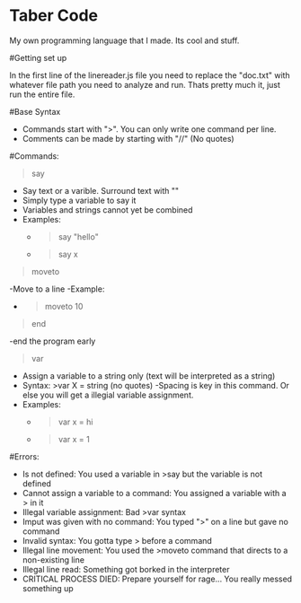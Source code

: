 # Taber Code
My own programming language that I made. Its cool and stuff.

#Getting set up

In the first line of the linereader.js file you need to replace the "doc.txt" with whatever file path you need to analyze and run. Thats pretty much it, just run the entire file. 

#Base Syntax

- Commands start with ">". You can only write one command per line.
- Comments can be made by starting with "//" (No quotes)

#Commands:

>say

- Say text or a varible. Surround text with ""
- Simply type a variable to say it 
- Variables and strings cannot yet be combined
- Examples:
  - >say "hello"
  - >say x


>moveto

-Move to a line
-Example:
  - >moveto 10


>end
 
 -end the program early


>var

- Assign a variable to a string only (text will be interpreted as a string)
- Syntax: >var X = string (no quotes)
  -Spacing is key in this command. Or else you will get a illegial variable assignment.
- Examples:
  - >var x = hi
  - >var x = 1
  
 
#Errors:

- Is not defined: You used a variable in >say but the variable is not defined
- Cannot assign a variable to a command: You assigned a variable with a > in it
- Illegal variable assignment: Bad >var syntax
- Imput was given with no command: You typed ">" on a line but gave no command
- Invalid syntax: You gotta type > before a command
- Illegal line movement: You used the >moveto command that directs to a non-existing line
- Illegal line read: Something got borked in the interpreter
- CRITICAL PROCESS DIED: Prepare yourself for rage... You really messed something up


